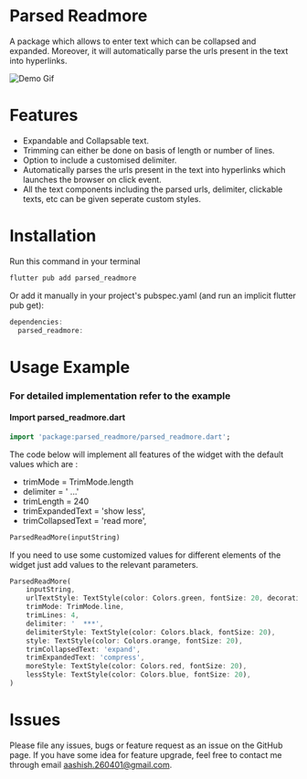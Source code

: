 <!-- 
This README describes the package. If you publish this package to pub.dev,
this README's contents appear on the landing page for your package.

For information about how to write a good package README, see the guide for
[writing package pages](https://dart.dev/guides/libraries/writing-package-pages). 

For general information about developing packages, see the Dart guide for
[creating packages](https://dart.dev/guides/libraries/create-library-packages)
and the Flutter guide for
[developing packages and plugins](https://flutter.dev/developing-packages). 
-->
# **Parsed Readmore**

A package which allows to enter text which can be collapsed and expanded. Moreover, it will automatically parse the urls present in the text into hyperlinks.

![Demo Gif](https://github.com/aashish2604/parsed_readmore/blob/main/assets/resized_parsed_readmore_final.gif)

# Features

* Expandable and Collapsable text.
* Trimming can either be done on basis of length or number of lines.
* Option to include a customised delimiter.
* Automatically parses the urls present in the text into hyperlinks which launches the browser on click event.
* All the text components including the parsed urls, delimiter, clickable texts, etc can be given seperate custom styles.

# Installation

Run this command in your terminal
```dart
flutter pub add parsed_readmore
```
Or add it manually in your project's pubspec.yaml (and run an implicit flutter pub get):
```dart
dependencies:
  parsed_readmore: 
```

<!-- 
### OR

```dart

``` -->

# Usage Example

### For detailed implementation refer to the example

#### Import parsed_readmore.dart
```dart
import 'package:parsed_readmore/parsed_readmore.dart';
```

The code below will implement all features of the widget with the default values which are :
* trimMode = TrimMode.length
* delimiter = ' ...'
* trimLength = 240
* trimExpandedText = 'show less',
* trimCollapsedText = 'read more',

```dart
ParsedReadMore(inputString)
```

If you need to use some customized values for different elements of the widget just add values to the relevant parameters.
```dart
ParsedReadMore(
    inputString,
    urlTextStyle: TextStyle(color: Colors.green, fontSize: 20, decoration: TextDecoration.underline),
    trimMode: TrimMode.line,
    trimLines: 4,
    delimiter: '  ***',
    delimiterStyle: TextStyle(color: Colors.black, fontSize: 20),
    style: TextStyle(color: Colors.orange, fontSize: 20),
    trimCollapsedText: 'expand',
    trimExpandedText: 'compress',
    moreStyle: TextStyle(color: Colors.red, fontSize: 20),
    lessStyle: TextStyle(color: Colors.blue, fontSize: 20),
)
```

# Issues

Please file any issues, bugs or feature request as an issue on the GitHub page. If you have some idea for feature upgrade, feel free to contact me through email [aashish.260401@gmail.com](aashish.260401@gmail.com).

